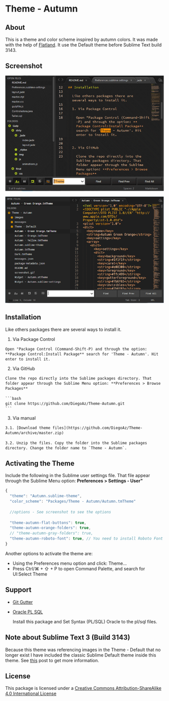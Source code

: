 # Theme - Autumn

## About

  This is a theme and color scheme inspired by autumn colors. It was made with the help of [Flatland](https://github.com/thinkpixellab/flatland). It use the Default theme before Sublime Text build 3143.

## Screenshot

  ![Screenshot](screenshot.gif)
  

  ![Screenshot2](Screenshot2.png)

## Installation

  Like others packages there are several ways to install it.

  1. Via Package Control   

    Open "Package Control (Command-Shift-P) and through the option: **Package Control:Install Package** search for 'Theme - Autumn'. Hit enter to install it.
   

  2. Via GitHub

    Clone the repo directly into the Sublime packages directory. That folder appear through the Sublime Menu option: **Preferences > Browse Packages** 

    ```bash
    git clone https://github.com/DiegoAz/Theme-Autumn.git
    ```

  3. Via manual

    3.1. [Download theme files](https://github.com/DiegoAz/Theme-Autumn/archive/master.zip)

    3.2. Unzip the files. Copy the folder into the Sublime packages directory. Change the folder name to `Theme - Autumn`.


## Activating the Theme

  Include the following in the Sublime user settings file. That file appear through the Sublime Menu option: **Preferences > Settings - User"**

  ```javascript
  {
    "theme": "Autumn.sublime-theme",
    "color_scheme": "Packages/Theme - Autumn/Autumn.tmTheme"

    //options - See screenshot to see the options 

    "theme-autumn-flat-buttons": true,
    "theme-autumn-orange-folders": true,
    // "theme-autumn-gray-folders": true,
    "theme-autumn-roboto-font": true, // You need to install Roboto Font and Roboto Font Medium 
  }
  ```
  Another options to activate the theme are:

  - Using the Preferences menu option and click: Theme... 
  - Press Ctrl/⌘ + ⇧ + P to open Command Palette, and search for UI:Select Theme

## Support

  - [Git Gutter](https://packagecontrol.io/packages/GitGutter)
  - [Oracle PL SQL](https://packagecontrol.io/packages/Oracle%20PL%20SQL)

    Install this package and Set Syntax (PL/SQL) Oracle to the pl/sql files.

## Note about Sublime Text 3 (Build 3143)

  Because this theme was referencing images in the Theme - Default that no longer exist I have included the classic Sublime Default theme inside this theme. See [this](https://forum.sublimetext.com/t/very-colorful-tabs/31244) post to get more information.


## License

  This package is licensed under a [Creative Commons Attribution-ShareAlike 4.0 International License](http://creativecommons.org/licenses/by-sa/4.0/)




